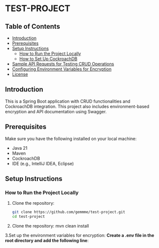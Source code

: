 # TEST-PROJECT 

## Table of Contents
- [Introduction](#introduction)
- [Prerequisites](#prerequisites)
- [Setup Instructions](#setup-instructions)
  - [How to Run the Project Locally](#how-to-run-the-project-locally)
  - [How to Set Up CockroachDB](#how-to-set-up-cockroachdb)
- [Sample API Requests for Testing CRUD Operations](#sample-api-requests-for-testing-crud-operations)
- [Configuring Environment Variables for Encryption](#configuring-environment-variables-for-encryption)
- [License](#license)

## Introduction
This is a Spring Boot application with CRUD functionalities and CockroachDB integration. This project also includes environment-based encryption and API documentation using Swagger.

## Prerequisites
Make sure you have the following installed on your local machine:
- Java 21
- Maven
- CockroachDB
- IDE (e.g., IntelliJ IDEA, Eclipse)


## Setup Instructions

### How to Run the Project Locally
1. Clone the repository:
   ```bash
   git clone https://github.com/gemmme/test-project.git
   cd test-project

2. Clone the repository:
  mvn clean install

3.Set up the environment variables for encryption:
 **Create a .env file in the root directory and add the following line**:
